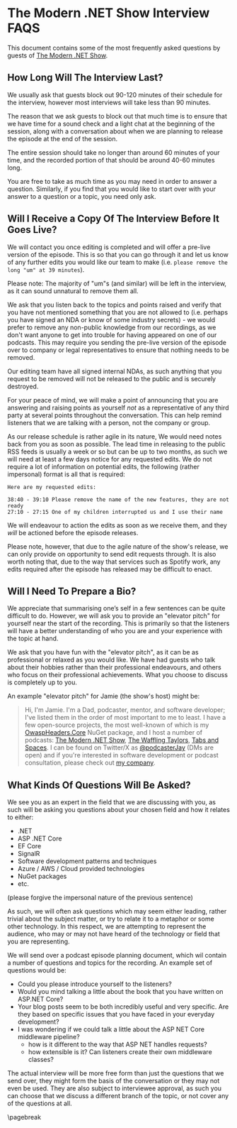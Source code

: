 # The Modern .NET Show Interview FAQS

This document contains some of the most frequently asked questions by guests of [The Modern .NET Show](https://dotnetcore.show).

## How Long Will The Interview Last?

We usually ask that guests block out 90-120 minutes of their schedule for the interview, however most interviews will take less than 90 minutes.

The reason that we ask guests to block out that much time is to ensure that we have time for a sound check and a light chat at the beginning of the session, along with a conversation about when we are planning to release the episode at the end of the session.

The entire session should take no longer than around 60 minutes of your time, and the recorded portion of that should be around 40-60 minutes long.

You are free to take as much time as you may need in order to answer a question. Similarly, if you find that you would like to start over with your answer to a question or a topic, you need only ask.

## Will I Receive a Copy Of The Interview Before It Goes Live?

We will contact you once editing is completed and will offer a pre-live version of the episode. This is so that you can go through it and let us know of any further edits you would like our team to make (i.e. `please remove the long "um" at 39 minutes`).

Please note: The majority of "um"s (and similar) will be left in the interview, as it can sound unnatural to remove them all.

We ask that you listen back to the topics and points raised and verify that you have not mentioned something that you are not allowed to (i.e. perhaps you have signed an NDA or know of some industry secrets) - we would prefer to remove any non-public knowledge from our recordings, as we don't want anyone to get into trouble for having appeared on one of our podcasts. This may require you sending the pre-live version of the episode over to company or legal representatives to ensure that nothing needs to be removed.

Our editing team have all signed internal NDAs, as such anything that you request to be removed will not be released to the public and is securely destroyed.

For your peace of mind, we will make a point of announcing that you are answering and raising points as yourself _not_ as a representative of any third party at several points throughout the conversation. This can help remind listeners that we are talking with a person, not the company or group.

As our release schedule is rather agile in its nature, We would need notes back from you as soon as possible. The lead time in releasing to the public RSS feeds is usually a week or so but can be up to two months, as such we will need at least a few days notice for any requested edits. We do not require a lot of information on potential edits, the following (rather impersonal) format is all that is required:

``` plaintext
Here are my requested edits:

38:40 - 39:10 Please remove the name of the new features, they are not ready
27:10 - 27:15 One of my children interrupted us and I use their name
```

We will endeavour to action the edits as soon as we receive them, and they _will_ be actioned before the episode releases.

Please note, however, that due to the agile nature of the show's release, we can only provide on opportunity to send edit requests through. It is also worth noting that, due to the way that services such as Spotify work, any edits required after the episode has released may be difficult to enact.

## Will I Need To Prepare a Bio?

We appreciate that summarising one’s self in a few sentences can be quite difficult to do. However, we will ask you to provide an "elevator pitch" for yourself near the start of the recording. This is primarily so that the listeners will have a better understanding of who you are and your experience with the topic at hand.

We ask that you have fun with the "elevator pitch", as it can be as professional or relaxed as you would like. We have had guests who talk about their hobbies rather than their professional endeavours, and others who focus on their professional achievements. What you choose to discuss is completely up to you.

An example "elevator pitch" for Jamie (the show's host) might be:

> Hi, I'm Jamie. I'm a Dad, podcaster, mentor, and software developer; I've listed them in the order of most important to me to least. I have a few open-source projects, the most well-known of which is my [OwaspHeaders.Core](https://nuget.org/OwaspHeaders.Core) NuGet package, and I host a number of podcasts: [The Modern .NET Show](https://dotnetcore.show), [The Waffling Taylors](https://wafflingtaylors.rocks), [Tabs and Spaces](https://tabsandspaces.io). I can be found on Twitter/X as [@podcasterJay](https://podcasterJay) (DMs are open) and if you're interested in software development or podcast consultation, please check out [my company](https://rjj-software.co.uk).

## What Kinds Of Questions Will Be Asked?

We see you as an expert in the field that we are discussing with you, as such will be asking you questions about your chosen field and how it relates to either:

- .NET
- ASP .NET Core
- EF Core
- SignalR
- Software development patterns and techniques
- Azure / AWS / Cloud provided technologies
- NuGet packages
- etc.

(please forgive the impersonal nature of the previous sentence)

As such, we will often ask questions which may seem either leading, rather trivial about the subject matter, or try to relate it to a metaphor or some other technology. In this respect, we are attempting to represent the audience, who may or may not have heard of the technology or field that you are representing.

We will send over a podcast episode planning document, which wil contain a number of questions and topics for the recording. An example set of questions would be:

- Could you please introduce yourself to the listeners?
- Would you mind talking a little about the book that you have written on ASP.NET Core?
- Your blog posts seem to be both incredibly useful and very specific. Are they based on specific issues that you have faced in your everyday development?
- I was wondering if we could talk a little about the ASP NET Core middleware pipeline?
  - how is it different to the way that ASP NET handles requests?
  - how extensible is it? Can listeners create their own middleware classes?

The actual interview will be more free form than just the questions that we send over, they might form the basis of the conversation or they may not even be used. They are also subject to interviewee approval, as such you can choose that we discuss a different branch of the topic, or not cover any of the questions at all.

\pagebreak
